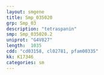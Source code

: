 ```yaml
---
layout: smgene
title: Smp_035020
grp: Smp_03
description: "tetraspanin"
smp: Smp_035020.2
uniprot: "G4V827"
length:  1035
cdd: "cd03158, cl02781, pfam00335"
kk: K17346
categories: sm
---
```

